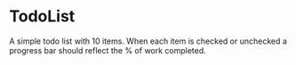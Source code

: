 # TodoList
A simple todo list with 10 items. When each item is checked or unchecked a progress bar should reflect the % of work completed.
